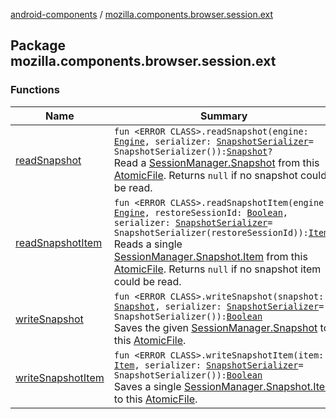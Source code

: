 [android-components](../index.md) / [mozilla.components.browser.session.ext](./index.md)

## Package mozilla.components.browser.session.ext

### Functions

| Name | Summary |
|---|---|
| [readSnapshot](read-snapshot.md) | `fun <ERROR CLASS>.readSnapshot(engine: `[`Engine`](../mozilla.components.concept.engine/-engine/index.md)`, serializer: `[`SnapshotSerializer`](../mozilla.components.browser.session.storage/-snapshot-serializer/index.md)` = SnapshotSerializer()): `[`Snapshot`](../mozilla.components.browser.session/-session-manager/-snapshot/index.md)`?`<br>Read a [SessionManager.Snapshot](../mozilla.components.browser.session/-session-manager/-snapshot/index.md) from this [AtomicFile](#). Returns `null` if no snapshot could be read. |
| [readSnapshotItem](read-snapshot-item.md) | `fun <ERROR CLASS>.readSnapshotItem(engine: `[`Engine`](../mozilla.components.concept.engine/-engine/index.md)`, restoreSessionId: `[`Boolean`](https://kotlinlang.org/api/latest/jvm/stdlib/kotlin/-boolean/index.html)`, serializer: `[`SnapshotSerializer`](../mozilla.components.browser.session.storage/-snapshot-serializer/index.md)` = SnapshotSerializer(restoreSessionId)): `[`Item`](../mozilla.components.browser.session/-session-manager/-snapshot/-item/index.md)`?`<br>Reads a single [SessionManager.Snapshot.Item](../mozilla.components.browser.session/-session-manager/-snapshot/-item/index.md) from this [AtomicFile](#). Returns `null` if no snapshot item could be read. |
| [writeSnapshot](write-snapshot.md) | `fun <ERROR CLASS>.writeSnapshot(snapshot: `[`Snapshot`](../mozilla.components.browser.session/-session-manager/-snapshot/index.md)`, serializer: `[`SnapshotSerializer`](../mozilla.components.browser.session.storage/-snapshot-serializer/index.md)` = SnapshotSerializer()): `[`Boolean`](https://kotlinlang.org/api/latest/jvm/stdlib/kotlin/-boolean/index.html)<br>Saves the given [SessionManager.Snapshot](../mozilla.components.browser.session/-session-manager/-snapshot/index.md) to this [AtomicFile](#). |
| [writeSnapshotItem](write-snapshot-item.md) | `fun <ERROR CLASS>.writeSnapshotItem(item: `[`Item`](../mozilla.components.browser.session/-session-manager/-snapshot/-item/index.md)`, serializer: `[`SnapshotSerializer`](../mozilla.components.browser.session.storage/-snapshot-serializer/index.md)` = SnapshotSerializer()): `[`Boolean`](https://kotlinlang.org/api/latest/jvm/stdlib/kotlin/-boolean/index.html)<br>Saves a single [SessionManager.Snapshot.Item](../mozilla.components.browser.session/-session-manager/-snapshot/-item/index.md) to this [AtomicFile](#). |
